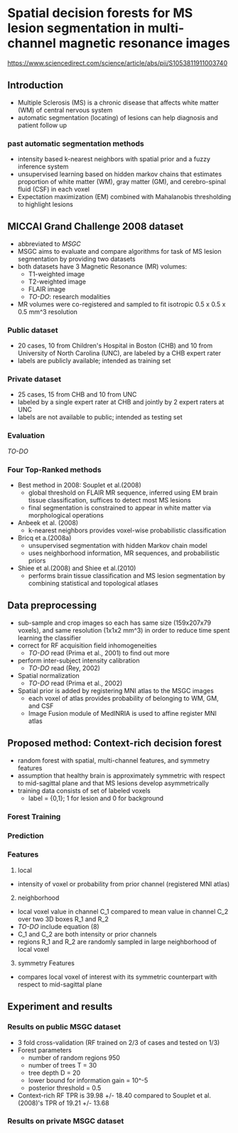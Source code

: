 # Spatial decision forests for MS lesion segmentation in multi-channel magnetic resonance images
https://www.sciencedirect.com/science/article/abs/pii/S1053811911003740
## Introduction
* Multiple Sclerosis (MS) is a chronic disease that affects white matter (WM) of central nervous system
* automatic segmentation (locating) of lesions can help diagnosis and patient follow up

### past automatic segmentation methods
* intensity based k-nearest neighbors with spatial prior and a fuzzy inference system
* unsupervised learning based on hidden markov chains that estimates proportion of white matter (WM), gray matter (GM), and cerebro-spinal fluid (CSF) in each voxel
* Expectation maximization (EM) combined with Mahalanobis thresholding to highlight lesions

## MICCAI Grand Challenge 2008 dataset
* abbreviated to *MSGC*
* MSGC aims to evaluate and compare algorithms for task of MS lesion segmentation by providing two datasets
* both datasets have 3 Magnetic Resonance (MR) volumes:
  * T1-weighted image
  * T2-weighted image
  * FLAIR image
  * *TO-DO*: research modalities
* MR volumes were co-registered and sampled to fit isotropic 0.5 x 0.5 x 0.5 mm^3 resolution

### Public dataset
* 20 cases, 10 from Children's Hospital in Boston (CHB) and 10 from University of North Carolina (UNC), are labeled by a CHB expert rater
* labels are publicly available; intended as training set

### Private dataset
* 25 cases, 15 from CHB and 10 from UNC
* labeled by a single expert rater at CHB and jointly by 2 expert raters at UNC
* labels are not available to public; intended as testing set

### Evaluation
*TO-DO*

### Four Top-Ranked methods
* Best method in 2008: Souplet et al.(2008)
  * global threshold on FLAIR MR sequence, inferred using EM brain tissue classification, suffices to  detect most MS lesions
  * final segmentation is constrained to appear in white matter via morphological operations
* Anbeek et al. (2008)
  * k-nearest neighbors provides voxel-wise probabilistic classification
* Bricq et a.(2008a)
  * unsupervised segmentation with hidden Markov chain model
  * uses neighborhood information, MR sequences, and probabilistic priors
* Shiee et al.(2008) and Shiee et al.(2010)
  * performs brain tissue classification and MS lesion segmentation by combining statistical and topological atlases

## Data preprocessing
* sub-sample and crop images so each has same size (159x207x79 voxels), and same resolution (1x1x2 mm^3) in order to reduce time spent learning the classifier
* correct for RF acquisition field inhomogeneities
  * *TO-DO* read (Prima et al., 2001) to find out more
* perform inter-subject intensity calibration
  * *TO-DO* read (Rey, 2002)
* Spatial normalization
  * *TO-DO* read (Prima et al., 2002)
* Spatial prior is added by registering MNI atlas to the MSGC images
  * each voxel of atlas provides probability of belonging to WM, GM, and CSF
  * Image Fusion module of MedINRIA is used to affine register MNI atlas


## Proposed method: Context-rich decision forest
* random forest with spatial, multi-channel features, and symmetry features
* assumption that healthy brain is approximately symmetric with respect to mid-sagittal plane and that MS lesions develop asymmetrically
* training data consists of set of labeled voxels
  * label = {0,1}; 1 for lesion and 0 for background

### Forest Training

### Prediction

### Features

1. local
* intensity of voxel or probability from prior channel (registered MNI atlas)

2. neighborhood
* local voxel value in channel C_1 compared to mean value in channel C_2 over two 3D boxes R_1 and R_2
* *TO-DO* include equation (8)
* C_1 and C_2 are both intensity or prior channels
* regions R_1 and R_2 are randomly sampled in large neighborhood of local voxel

3. symmetry Features
* compares local voxel of interest with its symmetric counterpart with respect to mid-sagittal plane

## Experiment and results
### Results on public MSGC dataset
* 3 fold cross-validation (RF trained on 2/3 of cases and tested on 1/3)
* Forest parameters
  * number of random regions 950
  * number of trees T = 30
  * tree depth D = 20
  * lower bound for information gain = 10^-5
  * posterior threshold = 0.5
* Context-rich RF TPR is 39.98 +/- 18.40 compared to Souplet et al. (2008)'s TPR of 19.21 +/- 13.68

### Results on private MSGC dataset
